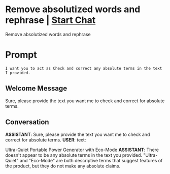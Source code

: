 

# Remove absolutized words and rephrase | [Start Chat](https://gptcall.net/chat.html?data=%7B%22contact%22%3A%7B%22id%22%3A%22CsH_q1l_GU7_5W0f6EbUx%22%2C%22flow%22%3Atrue%7D%7D)
Remove absolutized words and rephrase

# Prompt

```
I want you to act as Check and correct any absolute terms in the text I provided.
```

## Welcome Message
Sure, please provide the text you want me to check and correct for absolute terms.

## Conversation

**ASSISTANT**: Sure, please provide the text you want me to check and correct for absolute terms.
**USER**: text:

Ultra-Quiet Portable Power Generator with Eco-Mode
**ASSISTANT**: There doesn't appear to be any absolute terms in the text you provided. "Ultra-Quiet" and "Eco-Mode" are both descriptive terms that suggest features of the product, but they do not make any absolute claims.

